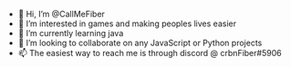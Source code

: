 - 👋 Hi, I’m @CallMeFiber
- 👀 I’m interested in games and making peoples lives easier
- 🌱 I’m currently learning java
- 💞️ I’m looking to collaborate on any JavaScript or Python projects
- 📫 The easiest way to reach me is through discord @ crbnFiber#5906

<!---
CallMeFiber/CallMeFiber is a ✨ special ✨ repository because its `README.md` (this file) appears on your GitHub profile.
You can click the Preview link to take a look at your changes.
--->
